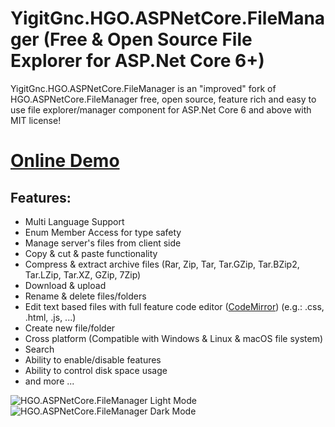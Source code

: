 # YigitGnc.HGO.ASPNetCore.FileManager (Free & Open Source File Explorer for ASP.Net Core 6+)
YigitGnc.HGO.ASPNetCore.FileManager is an "improved" fork of HGO.ASPNetCore.FileManager free, open source, feature rich and easy to use file explorer/manager component for ASP.Net Core 6 and above with MIT license!

# **[Online Demo](https://filemanager.yigitgenc.com/)**

## Features:
-  Multi Language Support
-  Enum Member Access for type safety
-  Manage server's files from client side
-  Copy & cut & paste functionality
-  Compress & extract archive files (Rar, Zip, Tar, Tar.GZip, Tar.BZip2, Tar.LZip, Tar.XZ, GZip, 7Zip)
-  Download & upload
-  Rename & delete files/folders
-  Edit text based files with full feature code editor ([CodeMirror](https://codemirror.net/)) (e.g.: .css, .html, .js, ...)
-  Create new file/folder
-  Cross platform (Compatible with Windows & Linux & macOS file system)
-  Search
-  Ability to enable/disable features
-  Ability to control disk space usage
-  and more ...

![HGO.ASPNetCore.FileManager Light Mode](https://i.imgur.com/TUpxpzH.png "HGO.ASPNetCore.FileManager Light Mode")
![HGO.ASPNetCore.FileManager Dark Mode](https://i.imgur.com/S1VmJ1L.png "HGO.ASPNetCore.FileManager Dark Mode")